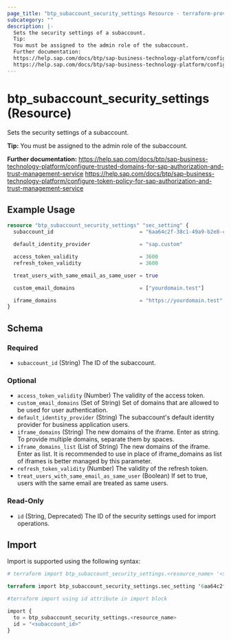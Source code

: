 ```yaml
---
page_title: "btp_subaccount_security_settings Resource - terraform-provider-btp"
subcategory: ""
description: |-
  Sets the security settings of a subaccount.
  Tip:
  You must be assigned to the admin role of the subaccount.
  Further documentation:
  https://help.sap.com/docs/btp/sap-business-technology-platform/configure-trusted-domains-for-sap-authorization-and-trust-management-service
  https://help.sap.com/docs/btp/sap-business-technology-platform/configure-token-policy-for-sap-authorization-and-trust-management-service
---
```


# btp_subaccount_security_settings (Resource)

Sets the security settings of a subaccount.

__Tip:__
You must be assigned to the admin role of the subaccount.

__Further documentation:__
<https://help.sap.com/docs/btp/sap-business-technology-platform/configure-trusted-domains-for-sap-authorization-and-trust-management-service>
<https://help.sap.com/docs/btp/sap-business-technology-platform/configure-token-policy-for-sap-authorization-and-trust-management-service>

## Example Usage

```terraform
resource "btp_subaccount_security_settings" "sec_setting" {
  subaccount_id                            = "6aa64c2f-38c1-49a9-b2e8-cf9fea769b7f"

  default_identity_provider                = "sap.custom"

  access_token_validity                    = 3600
  refresh_token_validity                   = 3600

  treat_users_with_same_email_as_same_user = true

  custom_email_domains                     = ["yourdomain.test"]

  iframe_domains                           = "https://yourdomain.test"
}
```

<!-- schema generated by tfplugindocs -->
## Schema

### Required

- `subaccount_id` (String) The ID of the subaccount.

### Optional

- `access_token_validity` (Number) The validity of the access token.
- `custom_email_domains` (Set of String) Set of domains that are allowed to be used for user authentication.
- `default_identity_provider` (String) The subaccount's default identity provider for business application users.
- `iframe_domains` (String) The new domains of the iframe. Enter as string. To provide multiple domains, separate them by spaces.
- `iframe_domains_list` (List of String) The new domains of the iframe. Enter as list. It is recommended to use in place of iframe_domains as list of iframes is better managed by this parameter.
- `refresh_token_validity` (Number) The validity of the refresh token.
- `treat_users_with_same_email_as_same_user` (Boolean) If set to true, users with the same email are treated as same users.

### Read-Only

- `id` (String, Deprecated) The ID of the security settings used for import operations.

## Import

Import is supported using the following syntax:

```terraform
# terraform import btp_subaccount_security_settings.<resource_name> '<subaccount_id>'

terraform import btp_subaccount_security_settings.sec_setting '6aa64c2f-38c1-49a9-b2e8-cf9fea769b7f'

#terraform import using id attribute in import block

import {
  to = btp_subaccount_security_settings.<resource_name>
  id = "<subaccount_id>"
}
```
